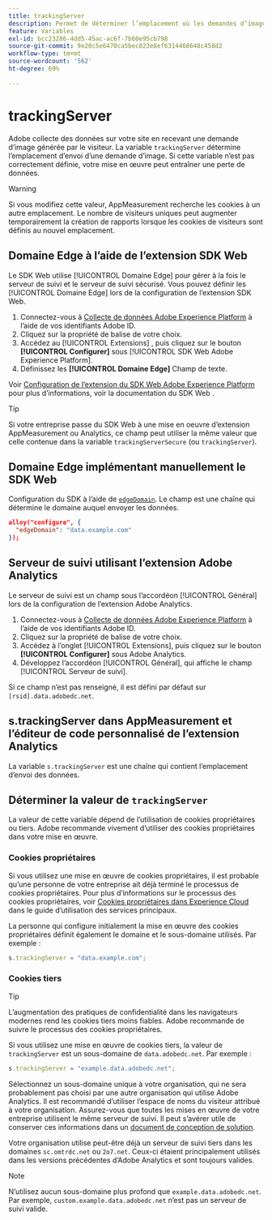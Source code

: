 ```yaml
---
title: trackingServer
description: Permet de déterminer l’emplacement où les demandes d’image sont envoyées.
feature: Variables
exl-id: bcc23286-4dd5-45ac-ac6f-7b60e95cb798
source-git-commit: 9e20c5e6470ca5bec823e8ef6314468648c458d2
workflow-type: tm+mt
source-wordcount: '562'
ht-degree: 69%

---
```


# trackingServer

Adobe collecte des données sur votre site en recevant une demande d’image générée par le visiteur. La variable `trackingServer` détermine l’emplacement d’envoi d’une demande d’image. Si cette variable n’est pas correctement définie, votre mise en œuvre peut entraîner une perte de données.

>[!WARNING]
>
>Si vous modifiez cette valeur, AppMeasurement recherche les cookies à un autre emplacement. Le nombre de visiteurs uniques peut augmenter temporairement la création de rapports lorsque les cookies de visiteurs sont définis au nouvel emplacement.

## Domaine Edge à l’aide de l’extension SDK Web

Le SDK Web utilise [!UICONTROL Domaine Edge] pour gérer à la fois le serveur de suivi et le serveur de suivi sécurisé. Vous pouvez définir les [!UICONTROL Domaine Edge] lors de la configuration de l’extension SDK Web.

1. Connectez-vous à [Collecte de données Adobe Experience Platform](https://experience.adobe.com/data-collection) à l’aide de vos identifiants Adobe ID.
1. Cliquez sur la propriété de balise de votre choix.
1. Accédez au [!UICONTROL Extensions] , puis cliquez sur le bouton **[!UICONTROL Configurer]** sous [!UICONTROL SDK Web Adobe Experience Platform].
1. Définissez les **[!UICONTROL Domaine Edge]** Champ de texte.

Voir [Configuration de l’extension du SDK Web Adobe Experience Platform](https://experienceleague.adobe.com/docs/experience-platform/edge/extension/web-sdk-extension-configuration.html) pour plus d’informations, voir la documentation du SDK Web .

>[!TIP]
>
>Si votre entreprise passe du SDK Web à une mise en oeuvre d’extension AppMeasurement ou Analytics, ce champ peut utiliser la même valeur que celle contenue dans la variable `trackingServerSecure` (ou `trackingServer`).

## Domaine Edge implémentant manuellement le SDK Web

Configuration du SDK à l’aide de [`edgeDomain`](https://experienceleague.adobe.com/docs/experience-platform/edge/fundamentals/configuring-the-sdk.html?lang=fr). Le champ est une chaîne qui détermine le domaine auquel envoyer les données.

```json
alloy("configure", {
  "edgeDomain": "data.example.com"
});
```

## Serveur de suivi utilisant l’extension Adobe Analytics

Le serveur de suivi est un champ sous l’accordéon [!UICONTROL Général] lors de la configuration de l’extension Adobe Analytics.

1. Connectez-vous à [Collecte de données Adobe Experience Platform](https://experience.adobe.com/data-collection) à l’aide de vos identifiants Adobe ID.
2. Cliquez sur la propriété de balise de votre choix.
3. Accédez à l’onglet [!UICONTROL Extensions], puis cliquez sur le bouton **[!UICONTROL Configurer]** sous Adobe Analytics.
4. Développez l’accordéon [!UICONTROL Général], qui affiche le champ [!UICONTROL Serveur de suivi].

Si ce champ n’est pas renseigné, il est défini par défaut sur `[rsid].data.adobedc.net`.

## s.trackingServer dans AppMeasurement et l’éditeur de code personnalisé de l’extension Analytics

La variable `s.trackingServer` est une chaîne qui contient l’emplacement d’envoi des données.

## Déterminer la valeur de `trackingServer`

La valeur de cette variable dépend de l’utilisation de cookies propriétaires ou tiers. Adobe recommande vivement d’utiliser des cookies propriétaires dans votre mise en œuvre.

### Cookies propriétaires

Si vous utilisez une mise en œuvre de cookies propriétaires, il est probable qu’une personne de votre entreprise ait déjà terminé le processus de cookies propriétaires. Pour plus d’informations sur le processus des cookies propriétaires, voir [Cookies propriétaires dans Experience Cloud](https://experienceleague.adobe.com/docs/core-services/interface/ec-cookies/cookies-first-party.html?lang=fr) dans le guide d’utilisation des services principaux.

La personne qui configure initialement la mise en œuvre des cookies propriétaires définit également le domaine et le sous-domaine utilisés. Par exemple :

```js
s.trackingServer = "data.example.com";
```

### Cookies tiers

>[!TIP]
>
>L’augmentation des pratiques de confidentialité dans les navigateurs modernes rend les cookies tiers moins fiables. Adobe recommande de suivre le processus des cookies propriétaires.

Si vous utilisez une mise en œuvre de cookies tiers, la valeur de `trackingServer` est un sous-domaine de `data.adobedc.net`. Par exemple :

```js
s.trackingServer = "example.data.adobedc.net";
```

Sélectionnez un sous-domaine unique à votre organisation, qui ne sera probablement pas choisi par une autre organisation qui utilise Adobe Analytics.  Il est recommandé d’utiliser l’espace de noms du visiteur attribué à votre organisation.  Assurez-vous que toutes les mises en œuvre de votre entreprise utilisent le même serveur de suivi. Il peut s’avérer utile de conserver ces informations dans un [document de conception de solution](../../prepare/solution-design.md).

Votre organisation utilise peut-être déjà un serveur de suivi tiers dans les domaines `sc.omtrdc.net` ou `2o7.net`.  Ceux-ci étaient principalement utilisés dans les versions précédentes d’Adobe Analytics et sont toujours valides.

>[!NOTE]
>
>N’utilisez aucun sous-domaine plus profond que `example.data.adobedc.net`. Par exemple, `custom.example.data.adobedc.net` n’est pas un serveur de suivi valide.
